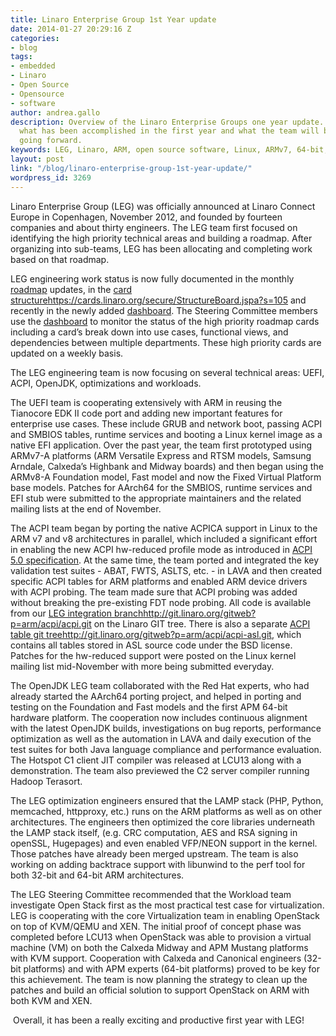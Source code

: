 ```yaml
---
title: Linaro Enterprise Group 1st Year update
date: 2014-01-27 20:29:16 Z
categories:
- blog
tags:
- embedded
- Linaro
- Open Source
- Opensource
- software
author: andrea.gallo
description: Overview of the Linaro Enterprise Groups one year update. Details on
  what has been accomplished in the first year and what the team will be focused on
  going forward.
keywords: LEG, Linaro, ARM, open source software, Linux, ARMv7, 64-bit, LAVA
layout: post
link: "/blog/linaro-enterprise-group-1st-year-update/"
wordpress_id: 3269
---
```


Linaro Enterprise Group (LEG) was officially announced at Linaro Connect Europe in Copenhagen, November 2012, and founded by fourteen companies and about thirty engineers. The LEG team first focused on identifying the high priority technical areas and building a roadmap. After organizing into sub-teams, LEG has been allocating and completing work based on that roadmap.

LEG engineering work status is now fully documented in the monthly [roadmap](https://wiki.linaro.org/LEG#LEG_Roadmap) updates, in the [card structure]()https://cards.linaro.org/secure/StructureBoard.jspa?s=105 and recently in the newly added [dashboard](https://cards.linaro.org/secure/Dashboard.jspa?selectPageId=11405). The Steering Committee members use the [dashboard](https://cards.linaro.org/secure/Dashboard.jspa?selectPageId=11405) to monitor the status of the high priority roadmap cards including a card’s break down into use cases, functional views, and dependencies between multiple departments. These high priority cards are updated on a weekly basis.

The LEG engineering team is now focusing on several technical areas: UEFI, ACPI, OpenJDK, optimizations and workloads.

The UEFI team is cooperating extensively with ARM in reusing the Tianocore EDK II code port and adding new important features for enterprise use cases. These include GRUB and network boot, passing ACPI and SMBIOS tables, runtime services and booting a Linux kernel image as a native EFI application. Over the past year, the team first prototyped using ARMv7-A platforms (ARM Versatile Express and RTSM models, Samsung Arndale, Calxeda’s Highbank and Midway boards) and then began using the ARMv8-A Foundation model, Fast model and now the Fixed Virtual Platform base models. Patches for AArch64 for the SMBIOS, runtime services and EFI stub were submitted to the appropriate maintainers and the related mailing lists at the end of November.

The ACPI team began by porting the native ACPICA support in Linux to the ARM v7 and v8 architectures in parallel, which included a significant effort in enabling the new ACPI hw-reduced profile mode as introduced in [ACPI 5.0 specification](http://acpi.info/spec.htm). At the same time, the team ported and integrated the key validation test suites - ABAT, FWTS, ASLTS, etc. - in LAVA and then created specific ACPI tables for ARM platforms and enabled ARM device drivers with ACPI probing. The team made sure that ACPI probing was added without breaking the pre-existing FDT node probing. All code is available from our [LEG integration branch]()http://git.linaro.org/gitweb?p=arm/acpi/acpi.git on the Linaro GIT tree. There is also a separate [ACPI table git tree]()http://git.linaro.org/gitweb?p=arm/acpi/acpi-asl.git, which contains all tables stored in ASL source code under the BSD license. Patches for the hw-reduced support were posted on the Linux kernel mailing list mid-November with more being submitted everyday.

The OpenJDK LEG team collaborated with the Red Hat experts, who had already started the AArch64 porting project, and helped in porting and testing on the Foundation and Fast models and the first APM 64-bit hardware platform. The cooperation now includes continuous alignment with the latest OpenJDK builds, investigations on bug reports, performance optimization as well as the automation in LAVA and daily execution of the test suites for both Java language compliance and performance evaluation. The Hotspot C1 client JIT compiler was released at LCU13 along with a demonstration. The team also previewed the C2 server compiler running Hadoop Terasort.

The LEG optimization engineers ensured that the LAMP stack (PHP, Python, memcached, httpproxy, etc.) runs on the ARM platforms as well as on other architectures. The engineers then optimized the core libraries underneath the LAMP stack itself, (e.g. CRC computation, AES and RSA signing in openSSL, Hugepages) and even enabled VFP/NEON support in the kernel. Those patches have already been merged upstream. The team is also working on adding backtrace support with libunwind to the perf tool for both 32-bit and 64-bit ARM architectures.

The LEG Steering Committee recommended that the Workload team investigate Open Stack first as the most practical test case for virtualization. LEG is cooperating with the core Virtualization team in enabling OpenStack on top of KVM/QEMU and XEN. The initial proof of concept phase was completed before LCU13 when OpenStack was able to provision a virtual machine (VM) on both the Calxeda Midway and APM Mustang platforms with KVM support. Cooperation with Calxeda and Canonical engineers (32-bit platforms) and with APM experts (64-bit platforms) proved to be key for this achievement. The team is now planning the strategy to clean up the patches and build an official solution to support OpenStack on ARM with both KVM and XEN.

 Overall, it has been a really exciting and productive first year with LEG!